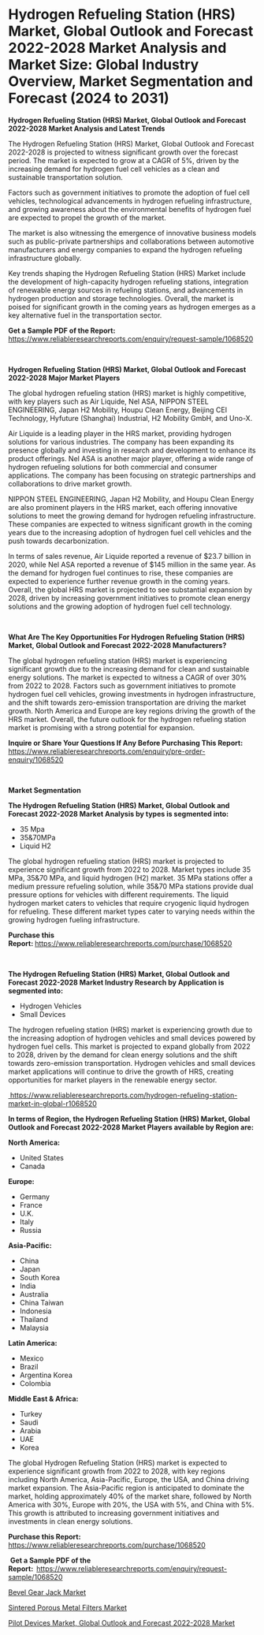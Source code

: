 <p><h1>Hydrogen Refueling Station (HRS) Market, Global Outlook and Forecast 2022-2028 Market Analysis and Market Size: Global Industry Overview, Market Segmentation and Forecast (2024 to 2031)</h1></p><p><strong>Hydrogen Refueling Station (HRS) Market, Global Outlook and Forecast 2022-2028 Market Analysis and Latest Trends</strong></p>
<p><p>The Hydrogen Refueling Station (HRS) Market, Global Outlook and Forecast 2022-2028 is projected to witness significant growth over the forecast period. The market is expected to grow at a CAGR of 5%, driven by the increasing demand for hydrogen fuel cell vehicles as a clean and sustainable transportation solution. </p><p>Factors such as government initiatives to promote the adoption of fuel cell vehicles, technological advancements in hydrogen refueling infrastructure, and growing awareness about the environmental benefits of hydrogen fuel are expected to propel the growth of the market. </p><p>The market is also witnessing the emergence of innovative business models such as public-private partnerships and collaborations between automotive manufacturers and energy companies to expand the hydrogen refueling infrastructure globally. </p><p>Key trends shaping the Hydrogen Refueling Station (HRS) Market include the development of high-capacity hydrogen refueling stations, integration of renewable energy sources in refueling stations, and advancements in hydrogen production and storage technologies. Overall, the market is poised for significant growth in the coming years as hydrogen emerges as a key alternative fuel in the transportation sector.</p></p>
<p><strong>Get a Sample PDF of the Report:&nbsp;</strong> <a href="https://www.reliableresearchreports.com/enquiry/request-sample/1068520">https://www.reliableresearchreports.com/enquiry/request-sample/1068520</a></p>
<p>&nbsp;</p>
<p><strong>Hydrogen Refueling Station (HRS) Market, Global Outlook and Forecast 2022-2028 Major Market Players</strong></p>
<p><p>The global hydrogen refueling station (HRS) market is highly competitive, with key players such as Air Liquide, Nel ASA, NIPPON STEEL ENGINEERING, Japan H2 Mobility, Houpu Clean Energy, Beijing CEI Technology, Hyfuture (Shanghai) Industrial, H2 Mobility GmbH, and Uno-X. </p><p>Air Liquide is a leading player in the HRS market, providing hydrogen solutions for various industries. The company has been expanding its presence globally and investing in research and development to enhance its product offerings. Nel ASA is another major player, offering a wide range of hydrogen refueling solutions for both commercial and consumer applications. The company has been focusing on strategic partnerships and collaborations to drive market growth.</p><p>NIPPON STEEL ENGINEERING, Japan H2 Mobility, and Houpu Clean Energy are also prominent players in the HRS market, each offering innovative solutions to meet the growing demand for hydrogen refueling infrastructure. These companies are expected to witness significant growth in the coming years due to the increasing adoption of hydrogen fuel cell vehicles and the push towards decarbonization.</p><p>In terms of sales revenue, Air Liquide reported a revenue of $23.7 billion in 2020, while Nel ASA reported a revenue of $145 million in the same year. As the demand for hydrogen fuel continues to rise, these companies are expected to experience further revenue growth in the coming years. Overall, the global HRS market is projected to see substantial expansion by 2028, driven by increasing government initiatives to promote clean energy solutions and the growing adoption of hydrogen fuel cell technology.</p></p>
<p>&nbsp;</p>
<p><strong>What Are The Key Opportunities For Hydrogen Refueling Station (HRS) Market, Global Outlook and Forecast 2022-2028 Manufacturers?</strong></p>
<p><p>The global hydrogen refueling station (HRS) market is experiencing significant growth due to the increasing demand for clean and sustainable energy solutions. The market is expected to witness a CAGR of over 30% from 2022 to 2028. Factors such as government initiatives to promote hydrogen fuel cell vehicles, growing investments in hydrogen infrastructure, and the shift towards zero-emission transportation are driving the market growth. North America and Europe are key regions driving the growth of the HRS market. Overall, the future outlook for the hydrogen refueling station market is promising with a strong potential for expansion.</p></p>
<p><strong>Inquire or Share Your Questions If Any Before Purchasing This Report:</strong> <a href="https://www.reliableresearchreports.com/enquiry/pre-order-enquiry/1068520">https://www.reliableresearchreports.com/enquiry/pre-order-enquiry/1068520</a></p>
<p>&nbsp;</p>
<p><strong>Market Segmentation</strong></p>
<p><strong>The Hydrogen Refueling Station (HRS) Market, Global Outlook and Forecast 2022-2028 Market Analysis by types is segmented into:</strong></p>
<p><ul><li>35 Mpa</li><li>35&70MPa</li><li>Liquid H2</li></ul></p>
<p><p>The global hydrogen refueling station (HRS) market is projected to experience significant growth from 2022 to 2028. Market types include 35 MPa, 35&70 MPa, and liquid hydrogen (H2) market. 35 MPa stations offer a medium pressure refueling solution, while 35&70 MPa stations provide dual pressure options for vehicles with different requirements. The liquid hydrogen market caters to vehicles that require cryogenic liquid hydrogen for refueling. These different market types cater to varying needs within the growing hydrogen fueling infrastructure.</p></p>
<p><strong>Purchase this Report:&nbsp;</strong><a href="https://www.reliableresearchreports.com/purchase/1068520">https://www.reliableresearchreports.com/purchase/1068520</a></p>
<p>&nbsp;</p>
<p><strong>The Hydrogen Refueling Station (HRS) Market, Global Outlook and Forecast 2022-2028 Market Industry Research by Application is segmented into:</strong></p>
<p><ul><li>Hydrogen Vehicles</li><li>Small Devices</li></ul></p>
<p><p>The hydrogen refueling station (HRS) market is experiencing growth due to the increasing adoption of hydrogen vehicles and small devices powered by hydrogen fuel cells. This market is projected to expand globally from 2022 to 2028, driven by the demand for clean energy solutions and the shift towards zero-emission transportation. Hydrogen vehicles and small devices market applications will continue to drive the growth of HRS, creating opportunities for market players in the renewable energy sector.</p></p>
<p><a href="https://www.reliableresearchreports.com/hydrogen-refueling-station-market-in-global-r1068520">&nbsp;https://www.reliableresearchreports.com/hydrogen-refueling-station-market-in-global-r1068520</a></p>
<p><strong>In terms of Region, the Hydrogen Refueling Station (HRS) Market, Global Outlook and Forecast 2022-2028 Market Players available by Region are:</strong></p>
<p>
    <p> <strong> North America: </strong>
        <ul>
            <li>United States</li>
            <li>Canada</li>
        </ul>
        </p> 
    <p> <strong> Europe: </strong>
        <ul>
            <li>Germany</li>
            <li>France</li>
            <li>U.K.</li>
            <li>Italy</li>
            <li>Russia</li>
        </ul>
        </p> 
    <p> <strong> Asia-Pacific: </strong>
        <ul>
            <li>China</li>
            <li>Japan</li>
            <li>South Korea</li>
            <li>India</li>
            <li>Australia</li>
            <li>China Taiwan</li>
            <li>Indonesia</li>
            <li>Thailand</li>
            <li>Malaysia</li>
        </ul>
        </p> 
    <p> <strong> Latin America: </strong>
        <ul>
            <li>Mexico</li>
            <li>Brazil</li>
            <li>Argentina Korea</li>
            <li>Colombia</li>
        </ul>
        </p> 
    <p> <strong> Middle East & Africa: </strong>
        <ul>
            <li>Turkey</li>
            <li>Saudi</li>
            <li>Arabia</li>
            <li>UAE</li>
            <li>Korea</li>
        </ul>
    </p>
    </p>
<p><p>The global Hydrogen Refueling Station (HRS) market is expected to experience significant growth from 2022 to 2028, with key regions including North America, Asia-Pacific, Europe, the USA, and China driving market expansion. The Asia-Pacific region is anticipated to dominate the market, holding approximately 40% of the market share, followed by North America with 30%, Europe with 20%, the USA with 5%, and China with 5%. This growth is attributed to increasing government initiatives and investments in clean energy solutions.</p></p>
<p><strong>Purchase this Report: </strong><a href="https://www.reliableresearchreports.com/purchase/1068520">https://www.reliableresearchreports.com/purchase/1068520</a></p>
<p>&nbsp;<strong>Get a Sample PDF of the Report:&nbsp;&nbsp;</strong><a href="https://www.reliableresearchreports.com/enquiry/request-sample/1068520">https://www.reliableresearchreports.com/enquiry/request-sample/1068520</a></p>
<p><strong></strong></p>
<p><p><a href="https://www.linkedin.com/pulse/bevel-gear-jack-market-share-evolution-growth-trends-2024-2031-jtijf">Bevel Gear Jack Market</a></p><p><a href="https://www.linkedin.com/pulse/sintered-porous-metal-filters-market-size-outlook-forecast-2024-1rn4f">Sintered Porous Metal Filters Market</a></p><p><a href="https://github.com/CliffMedina6/Market-Research-Report-List-4/blob/main/pilot-devices-market-global-outlook-and-forecast-2022-2028-market.md">Pilot Devices Market, Global Outlook and Forecast 2022-2028 Market</a></p></p>